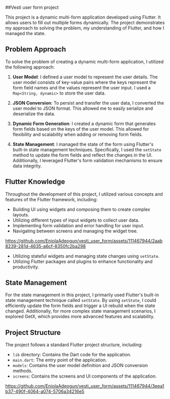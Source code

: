 
##Vesti user form project 

This project is a dynamic multi-form application developed using Flutter. It allows users to fill out multiple forms dynamically. The project demonstrates my approach to solving the problem, my understanding of Flutter, and how I managed the state.

## Problem Approach

To solve the problem of creating a dynamic multi-form application, I utilized the following approach:

1. **User Model**: I defined a user model to represent the user details. The user model consists of key-value pairs where the keys represent the form field names and the values represent the user input. I used a `Map<String, dynamic>` to store the user data.

2. **JSON Conversion**: To persist and transfer the user data, I converted the user model to JSON format. This allowed me to easily serialize and deserialize the data.

3. **Dynamic Form Generation**: I created a dynamic form that generates form fields based on the keys of the user model. This allowed for flexibility and scalability when adding or removing form fields.

4. **State Management**: I managed the state of the form using Flutter's built-in state management techniques. Specifically, I used the `setState` method to update the form fields and reflect the changes in the UI. Additionally, I leveraged Flutter's form validation mechanisms to ensure data integrity.

## Flutter Knowledge

Throughout the development of this project, I utilized various concepts and features of the Flutter framework, including:

- Building UI using widgets and composing them to create complex layouts.
- Utilizing different types of input widgets to collect user data.
- Implementing form validation and error handling for user input.
- Navigating between screens and managing the widget tree.

https://github.com/EniolaAdeogun/vesti_user_form/assets/111467944/2aab8239-281d-4635-a6cf-8350fc2ba298


- Utilizing stateful widgets and managing state changes using `setState`.
- Utilizing Flutter packages and plugins to enhance functionality and productivity.

## State Management

For the state management in this project, I primarily used Flutter's built-in state management technique called `setState`. By using `setState`, I could efficiently update the form fields and trigger a UI rebuild when the state changed. Additionally, for more complex state management scenarios, I explored GetX, which provides more advanced features and scalability.

## Project Structure

The project follows a standard Flutter project structure, including:

- `lib` directory: Contains the Dart code for the application.
- `main.dart`: The entry point of the application.
- `models`: Contains the user model definition and JSON conversion methods.
- `screens`: Contains the screens and UI components of the application.










https://github.com/EniolaAdeogun/vesti_user_form/assets/111467944/3eea1b37-490f-4064-a074-5706a34216e5



